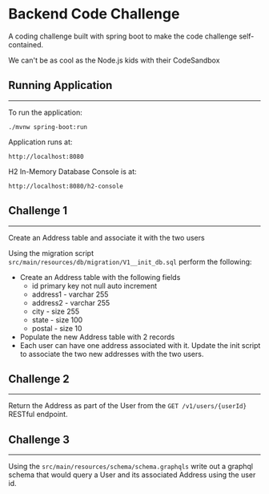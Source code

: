 # Backend Code Challenge

A coding challenge built with spring boot to make the code challenge self-contained.

We can't be as cool as the Node.js kids with their CodeSandbox

## Running Application
___
To run the application:

    ./mvnw spring-boot:run

Application runs at:

    http://localhost:8080

H2 In-Memory Database Console is at:

    http://localhost:8080/h2-console

## Challenge 1
___
Create an Address table and associate it with the two users

Using the migration script `src/main/resources/db/migration/V1__init_db.sql` perform the following:

* Create an Address table with the following fields
  * id primary key not null auto increment
  * address1 - varchar 255
  * address2 - varchar 255
  * city - size 255
  * state - size 100
  * postal - size 10
* Populate the new Address table with 2 records 
* Each user can have one address associated with it. Update the init script to associate the two new addresses with the two users. 


## Challenge 2
___
Return the Address as part of the User from the `GET /v1/users/{userId}` RESTful endpoint.


## Challenge 3
___
Using the `src/main/resources/schema/schema.graphqls` write out a graphql schema that would query a User and its associated Address using the user id. 


